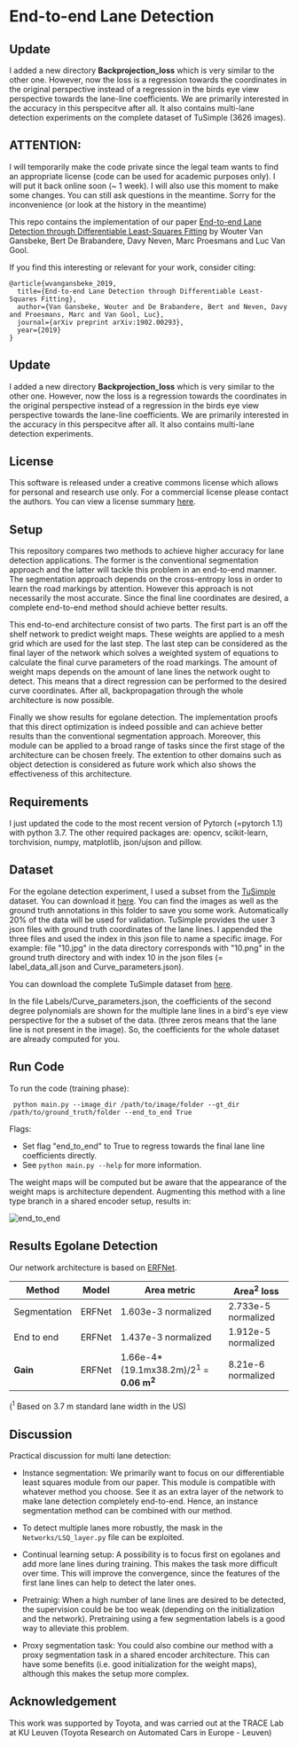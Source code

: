 # End-to-end Lane Detection

## Update
I added a new directory __Backprojection_loss__ which is very similar to the other one. However, now the loss is a regression towards the coordinates in the original perspective instead of a regression in the birds eye view perspective towards the lane-line coefficients. We are primarily interested in the accuracy in this perspecitve after all. It also contains multi-lane detection experiments on the complete dataset of TuSimple (3626 images). 

## ATTENTION:
I will temporarily make the code private since the legal team wants to find an appropriate license (code can be used for academic purposes only). I will put it back online soon (~ 1 week). I will also use this moment to make some changes. You can still ask questions in the meantime. Sorry for the inconvenience (or look at the history in the meantime)


This repo contains the implementation of our paper [End-to-end Lane Detection through Differentiable Least-Squares Fitting](https://arxiv.org/abs/1902.00293) by Wouter Van Gansbeke, Bert De Brabandere, Davy Neven, Marc Proesmans and Luc Van Gool.

If you find this interesting or relevant for your work, consider citing:
```
@article{wvangansbeke_2019,
  title={End-to-end Lane Detection through Differentiable Least-Squares Fitting},
  author={Van Gansbeke, Wouter and De Brabandere, Bert and Neven, Davy and Proesmans, Marc and Van Gool, Luc},
  journal={arXiv preprint arXiv:1902.00293},
  year={2019}
}
```

## Update
I added a new directory __Backprojection_loss__ which is very similar to the other one. However, now the loss is a regression towards the coordinates in the original perspective instead of a regression in the birds eye view perspective towards the lane-line coefficients. We are primarily interested in the accuracy in this perspecitve after all. It also contains multi-lane detection experiments.

## License

This software is released under a creative commons license which allows for personal and research use only. For a commercial license please contact the authors. You can view a license summary [here](http://creativecommons.org/licenses/by-nc/4.0/).

## Setup

This repository compares two methods to achieve higher accuracy for lane detection applications. The former is the conventional segmentation approach and the latter will tackle this problem in an end-to-end manner. The segmentation approach depends on the cross-entropy loss in order to learn the road markings by attention. However this approach is not necessarily the most accurate. Since the final line coordinates are desired, a complete end-to-end method should achieve better results.

This end-to-end architecture consist of two parts. The first part is an off the shelf network to predict weight maps. These weights are applied to a mesh grid which are used for the last step. The last step can be considered as the final layer of the network which solves a weighted system of equations to calculate the final curve parameters of the road markings. The amount of weight maps depends on the amount of lane lines the network ought to detect. This means that a direct regression can be performed to the desired curve coordinates. After all, backpropagation through the whole architecture is now possible.

Finally we show results for egolane detection. The implementation proofs that this direct optimization is indeed possible and can achieve better results than the conventional segmentation approach. Moreover, this module can be applied to a broad range of tasks since the first stage of the architecture can be chosen freely. The extention to other domains such as object detection is considered as future work which also shows the effectiveness of this architecture.

## Requirements

I just updated the code to the most recent version of Pytorch (=pytorch 1.1) with python 3.7.
The other required packages are: opencv, scikit-learn, torchvision, numpy, matplotlib, json/ujson and pillow.

## Dataset

For the egolane detection experiment, I used a subset from the [TuSimple](http://benchmark.tusimple.ai/#/) dataset. You can download it [here](https://drive.google.com/drive/folders/1UECiIOGjIua9ORIDfcZft8XGTQ-iTzuD?usp=sharing). You can find the images as well as the ground truth annotations in this folder to save you some work. Automatically 20% of the data will be used for validation. TuSimple provides the user 3 json files with ground truth coordinates of the lane lines. I appended the three files and used the index in this  json file to name a specific image. For example: file "10.jpg" in the data directory corresponds with "10.png" in the ground truth directory and with index 10 in the json files (= label_data_all.json and Curve_parameters.json).

You can download the complete TuSimple dataset from [here](https://github.com/TuSimple/tusimple-benchmark/issues/3).

In the file Labels/Curve_parameters.json, the coefficients of the second degree polynomials are shown for the multiple lane lines in a bird's eye view perspective for the a subset of the data. (three zeros means that the lane line is not present in the image). So, the coefficients for the whole dataset are already computed for you.

## Run Code
To run the code (training phase):

` python main.py --image_dir /path/to/image/folder --gt_dir /path/to/ground_truth/folder --end_to_end True`

Flags:
- Set flag "end_to_end" to True to regress towards the final lane line coefficients directly.
- See `python main.py --help` for more information.

The weight maps will be computed but be aware that the appearance of the weight maps is architecture dependent. Augmenting this method with a line type branch in a shared encoder setup, results in: 

![end_to_end](https://user-images.githubusercontent.com/9694230/51836593-12459400-2301-11e9-9d1b-37cbe936f8cc.gif)

## Results Egolane Detection 

Our network architecture is based on [ERFNet](https://github.com/Eromera/erfnet_pytorch).


| Method | Model | Area metric | Area<sup>2</sup> loss|
| --- | --- | --- | --- | 
| Segmentation | ERFNet | 1.603e-3 normalized | 2.733e-5  normalized |
| End to end | ERFNet | 1.437e-3 normalized| 1.912e-5 normalized | 
| **Gain** | ERFNet |1.66e-4\*(19.1mx38.2m)/2<sup>1</sup> = **0.06 m<sup>2</sup>** | 8.21e-6 normalized |

(<sup>1</sup> Based on 3.7 m standard lane width in the US)


## Discussion

Practical discussion for multi lane detection:

- Instance segmentation: We primarily want to focus on our differentiable least squares module from our paper. This module is compatible with whatever method you choose. See it as an extra layer of the network to make lane detection completely end-to-end. Hence, an instance segmentation method can be combined with our method.

- To detect multiple lanes more robustly, the mask in the `Networks/LSQ_layer.py` file can be exploited.

- Continual learning setup: A possibility is to focus first on egolanes and add more lane lines during training. This makes the task more difficult over time. This will improve the convergence, since the features of the first lane lines can help to detect the later ones.

- Pretrainig: When a high number of lane lines are desired to be detected, the supervision could be be too weak (depending on the initialization and the network). Pretraining using a few segmentation labels is a good way to alleviate this problem.

- Proxy segmentation task: You could also combine our method with a proxy segmentation task in a shared encoder architecture. This can have some benefits (i.e. good initialization for the weight maps), although this makes the setup more complex.

## Acknowledgement
This work was supported by Toyota, and was carried out at the TRACE Lab at KU Leuven (Toyota Research on Automated Cars in Europe - Leuven)
